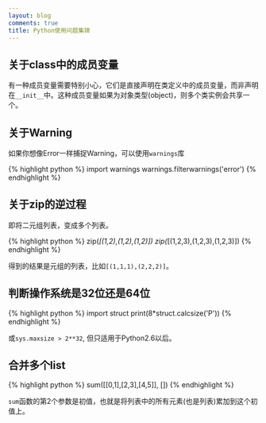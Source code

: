 ```yaml
---
layout: blog
comments: true
title: Python使用问题集锦
---
```


## 关于class中的成员变量
有一种成员变量需要特别小心，它们是直接声明在类定义中的成员变量，而非声明在`__init__`中。这种成员变量如果为对象类型(object)，则多个类实例会共享一个。


## 关于Warning
如果你想像Error一样捕捉Warning，可以使用`warnings`库

{% highlight python %}
import warnings
warnings.filterwarnings('error')
{% endhighlight %}

## 关于zip的逆过程
即将二元组列表，变成多个列表。

{% highlight python %}
zip(*[(1,2),(1,2),(1,2)])
zip(*[(1,2,3),(1,2,3),(1,2,3)])
{% endhighlight %}

得到的结果是元组的列表，比如`[(1,1,1),(2,2,2)]`。

## 判断操作系统是32位还是64位

{% highlight python %}
import struct
print(8*struct.calcsize('P'))
{% endhighlight %}

或`sys.maxsize > 2**32`, 但只适用于Python2.6以后。

## 合并多个list
{% highlight python %}
sum([[0,1],[2,3],[4,5]], [])
{% endhighlight %}

`sum`函数的第2个参数是初值，也就是将列表中的所有元素(也是列表)累加到这个初值上。

